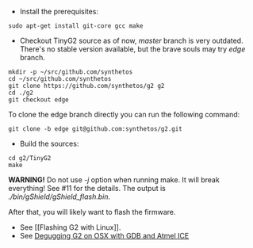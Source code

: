 * Install the prerequisites:

```
sudo apt-get install git-core gcc make
```

* Checkout TinyG2 source
as of now, *master* branch is very outdated. There's no stable version available, but the brave souls may try *edge* branch.

```
mkdir -p ~/src/github.com/synthetos
cd ~/src/github.com/synthetos
git clone https://github.com/synthetos/g2 g2
cd ./g2
git checkout edge
```

To clone the edge branch directly you can run the following command:

```
git clone -b edge git@github.com:synthetos/g2.git
```

* Build the sources:

```
cd g2/TinyG2
make
```

**WARNING!** Do not use *-j* option when running make. It will break everything! See #11 for the details.
The output is *./bin/gShield/gShield_flash.bin*. 

After that, you will likely want to flash the firmware. 
- See [[Flashing G2 with Linux]].
- See [Degugging G2 on OSX with GDB and Atmel ICE](https://github.com/synthetos/g2/wiki/Debugging-G2-on-OSX-with-GDB-and-Atmel-ICE)
